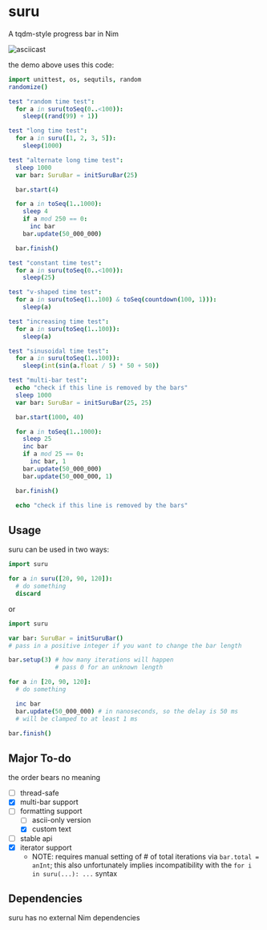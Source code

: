 suru
====

A tqdm-style progress bar in Nim

![asciicast](https://raw.githubusercontent.com/de-odex/suru/master/demo.gif)

the demo above uses this code:
```nim
import unittest, os, sequtils, random
randomize()

test "random time test":
  for a in suru(toSeq(0..<100)):
    sleep((rand(99) + 1))

test "long time test":
  for a in suru([1, 2, 3, 5]):
    sleep(1000)

test "alternate long time test":
  sleep 1000
  var bar: SuruBar = initSuruBar(25)

  bar.start(4)

  for a in toSeq(1..1000):
    sleep 4
    if a mod 250 == 0:
      inc bar
    bar.update(50_000_000)

  bar.finish()

test "constant time test":
  for a in suru(toSeq(0..<100)):
    sleep(25)

test "v-shaped time test":
  for a in suru(toSeq(1..100) & toSeq(countdown(100, 1))):
    sleep(a)

test "increasing time test":
  for a in suru(toSeq(1..100)):
    sleep(a)

test "sinusoidal time test":
  for a in suru(toSeq(1..100)):
    sleep(int(sin(a.float / 5) * 50 + 50))

test "multi-bar test":
  echo "check if this line is removed by the bars"
  sleep 1000
  var bar: SuruBar = initSuruBar(25, 25)

  bar.start(1000, 40)

  for a in toSeq(1..1000):
    sleep 25
    inc bar
    if a mod 25 == 0:
      inc bar, 1
    bar.update(50_000_000)
    bar.update(50_000_000, 1)

  bar.finish()

  echo "check if this line is removed by the bars"
```

Usage
-----

suru can be used in two ways:
```nim
import suru

for a in suru([20, 90, 120]):
  # do something
  discard
```

or

```nim
import suru

var bar: SuruBar = initSuruBar()
# pass in a positive integer if you want to change the bar length

bar.setup(3) # how many iterations will happen
             # pass 0 for an unknown length

for a in [20, 90, 120]:
  # do something

  inc bar
  bar.update(50_000_000) # in nanoseconds, so the delay is 50 ms
  # will be clamped to at least 1 ms

bar.finish()
```

Major To-do
-----------
the order bears no meaning

- [ ] thread-safe
- [x] multi-bar support
- [ ] formatting support
  - [ ] ascii-only version
  - [x] custom text
- [ ] stable api
- [x] iterator support
  - NOTE: requires manual setting of # of total iterations via `bar.total = anInt`; this also unfortunately implies incompatibility with the `for i in suru(...): ...` syntax

Dependencies
------------

suru has no external Nim dependencies

